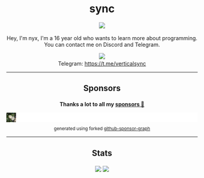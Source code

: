 <h1 align="center">sync</h1>

<p align="center">
  <a href="https://komarev.com/ghpvc">
    <img src="https://komarev.com/ghpvc/?username=verticalsync" />
  </a>
</p>

<p align="center">
  Hey, I'm nyx, I'm a 16 year old who wants to learn more about programming.
  <br>
  You can contact me on Discord and Telegram.
</p>

<p align="center">
  <a href="https://discord.com/users/1207087393929171095">
    <img src="https://lanyard.cnrad.dev/api/1207087393929171095" />
  </a>
  <br>
  Telegram: <a href="https://t.me/verticalsync">https://t.me/verticalsync</a>
</p>

---

## <p align="center">Sponsors</p>

<p align="center">
  <b>Thanks a lot to all my <a href="https://github.com/sponsors/verticalsync">sponsors 💛</a></b>
</p>

<p align="center">
  <a href="https://github.com/sponsors/verticalsync">
    <img src="https://raw.githubusercontent.com/verticalsync/github-sponsor-graph/main/graph.png" />
  </a>
  <br>
  <sub>generated using forked <a href="https://github.com/verticalsync/github-sponsor-graph">github-sponsor-graph</a></sub>
</p>

---

## <p align="center">Stats</p>

<p align="center">
  <img height="250px" src="https://github-readme-stats-git-main-window-syncs-projects.vercel.app/api?username=verticalsync&show_icons=true&count_private=true&theme=dracula&bg_color=00000000" />
  <img height="250px" src="https://github-readme-stats-git-main-window-syncs-projects.vercel.app/api/top-langs/?username=verticalsync&layout=compact&count_private=true&theme=dracula&bg_color=00000000&langs_count=25&hide=jupyter%20notebook,tex,css,php" />
</p>
